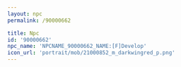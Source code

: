 ```yaml
---
layout: npc
permalink: /90000662

title: Npc
id: '90000662'
npc_name: 'NPCNAME_90000662_NAME:[F]Develop'
icon_url: 'portrait/mob/21000852_m_darkwingred_p.png'
---
```

